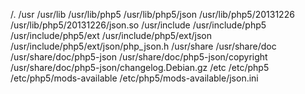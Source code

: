 /.
/usr
/usr/lib
/usr/lib/php5
/usr/lib/php5/json
/usr/lib/php5/20131226
/usr/lib/php5/20131226/json.so
/usr/include
/usr/include/php5
/usr/include/php5/ext
/usr/include/php5/ext/json
/usr/include/php5/ext/json/php_json.h
/usr/share
/usr/share/doc
/usr/share/doc/php5-json
/usr/share/doc/php5-json/copyright
/usr/share/doc/php5-json/changelog.Debian.gz
/etc
/etc/php5
/etc/php5/mods-available
/etc/php5/mods-available/json.ini
